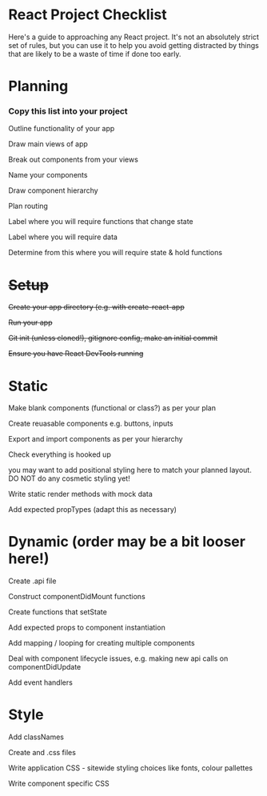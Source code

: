 # React Project Checklist
Here's a guide to approaching any React project. It's not an absolutely strict set of rules, but you can use it to help you avoid getting distracted by things that are likely to be a waste of time if done too early.

# Planning
### Copy this list into your project

Outline functionality of your app

Draw main views of app

Break out components from your views

Name your components

Draw component hierarchy

Plan routing

Label where you will require functions that change state

Label where you will require data

Determine from this where you will require state & hold functions

# ~~Setup~~

~~Create your app directory (e.g. with create-react-app~~

~~Run your app~~

~~Git init (unless cloned!), gitignore config, make an initial commit~~

~~Ensure you have React DevTools running~~

# Static

Make blank components (functional or class?) as per your plan

Create reuasable components e.g. buttons, inputs

Export and import components as per your hierarchy

Check everything is hooked up

you may want to add positional styling here to match your planned layout. DO NOT do any cosmetic styling yet!

Write static render methods with mock data

Add expected propTypes (adapt this as necessary)

# Dynamic (order may be a bit looser here!)

Create .api file

Construct componentDidMount functions

Create functions that setState

Add expected props to component instantiation

Add mapping / looping for creating multiple components

Deal with component lifecycle issues, e.g. making new api calls on componentDidUpdate

Add event handlers

# Style

Add classNames

Create and .css files

Write application CSS - sitewide styling choices like fonts, colour pallettes

Write component specific CSS